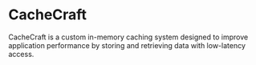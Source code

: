 # CacheCraft
CacheCraft is a custom in-memory caching system designed to improve application performance by storing and retrieving data with low-latency access.
